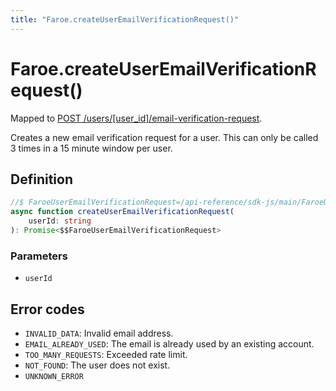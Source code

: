 ```yaml
---
title: "Faroe.createUserEmailVerificationRequest()"
---
```


# Faroe.createUserEmailVerificationRequest()

Mapped to [POST /users/\[user_id\]/email-verification-request](/api-reference/rest/endpoints/post_users_userid_email-verification-request).

Creates a new email verification request for a user. This can only be called 3 times in a 15 minute window per user.

## Definition

```ts
//$ FaroeUserEmailVerificationRequest=/api-reference/sdk-js/main/FaroeUserEmailVerificationRequest
async function createUserEmailVerificationRequest(
    userId: string
): Promise<$$FaroeUserEmailVerificationRequest>
```

### Parameters

- `userId`

## Error codes

- `INVALID_DATA`: Invalid email address.
- `EMAIL_ALREADY_USED`: The email is already used by an existing account.
- `TOO_MANY_REQUESTS`: Exceeded rate limit.
- `NOT_FOUND`: The user does not exist.
- `UNKNOWN_ERROR`
